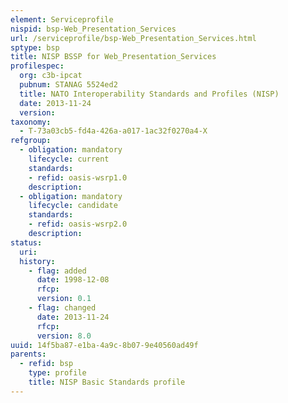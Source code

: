 ```yaml
---
element: Serviceprofile
nispid: bsp-Web_Presentation_Services
url: /serviceprofile/bsp-Web_Presentation_Services.html
sptype: bsp
title: NISP BSSP for Web_Presentation_Services
profilespec:
  org: c3b-ipcat
  pubnum: STANAG 5524ed2
  title: NATO Interoperability Standards and Profiles (NISP)
  date: 2013-11-24
  version: 
taxonomy:
  - T-73a03cb5-fd4a-426a-a017-1ac32f0270a4-X
refgroup:
  - obligation: mandatory
    lifecycle: current
    standards: 
    - refid: oasis-wsrp1.0
    description: 
  - obligation: mandatory
    lifecycle: candidate
    standards: 
    - refid: oasis-wsrp2.0
    description: 
status:
  uri: 
  history: 
    - flag: added
      date: 1998-12-08
      rfcp: 
      version: 0.1
    - flag: changed
      date: 2013-11-24
      rfcp: 
      version: 8.0
uuid: 14f5ba87-e1ba-4a9c-8b07-9e40560ad49f
parents:
  - refid: bsp
    type: profile
    title: NISP Basic Standards profile
---
```

